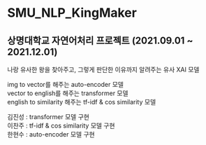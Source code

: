 # SMU_NLP_KingMaker

## 상명대학교 자연어처리 프로젝트 (2021.09.01 ~ 2021.12.01)

나랑 유사한 왕을 찾아주고, 그렇게 판단한 이유까지 알려주는 유사 XAI 모델


img to vector를 해주는 auto-encoder 모델<br>
vector to english를 해주는 transformer 모델<br>
english to similarity 해주는 tf-idf & cos similarity 모델

김진성 : transformer 모델 구현<br>
이찬주 : tf-idf & cos similarity 모델 구현<br>
한현수 : auto-encoder 모델 구현<br>
